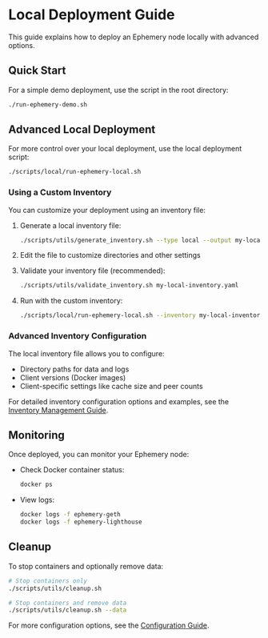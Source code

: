 # Local Deployment Guide

This guide explains how to deploy an Ephemery node locally with advanced options.

## Quick Start

For a simple demo deployment, use the script in the root directory:

```bash
./run-ephemery-demo.sh
```

## Advanced Local Deployment

For more control over your local deployment, use the local deployment script:

```bash
./scripts/local/run-ephemery-local.sh
```

### Using a Custom Inventory

You can customize your deployment using an inventory file:

1. Generate a local inventory file:

   ```bash
   ./scripts/utils/generate_inventory.sh --type local --output my-local-inventory.yaml
   ```

2. Edit the file to customize directories and other settings

3. Validate your inventory file (recommended):

   ```bash
   ./scripts/utils/validate_inventory.sh my-local-inventory.yaml
   ```

4. Run with the custom inventory:

   ```bash
   ./scripts/local/run-ephemery-local.sh --inventory my-local-inventory.yaml
   ```

### Advanced Inventory Configuration

The local inventory file allows you to configure:

- Directory paths for data and logs
- Client versions (Docker images)
- Client-specific settings like cache size and peer counts

For detailed inventory configuration options and examples, see the [Inventory Management Guide](./INVENTORY_MANAGEMENT.md).

## Monitoring

Once deployed, you can monitor your Ephemery node:

- Check Docker container status:

  ```bash
  docker ps
  ```

- View logs:

  ```bash
  docker logs -f ephemery-geth
  docker logs -f ephemery-lighthouse
  ```

## Cleanup

To stop containers and optionally remove data:

```bash
# Stop containers only
./scripts/utils/cleanup.sh

# Stop containers and remove data
./scripts/utils/cleanup.sh --data
```

For more configuration options, see the [Configuration Guide](./CONFIGURATION.md).
